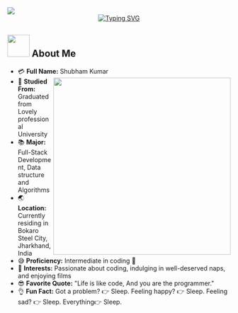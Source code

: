 <img src="https://user-images.githubusercontent.com/73097560/115834477-dbab4500-a447-11eb-908a-139a6edaec5c.gif">

<div align="center">
  <a href="https://git.io/typing-svg">
  <img src="https://readme-typing-svg.herokuapp.com?font=Dancing+Script&size=35&pause=1000&width=435&lines=Welcome+to+my+profile;Hey!+I+am+Shubham+%3C3" alt="Typing SVG" />
</a>

</div>

## <img src="https://raw.githubusercontent.com/nixin72/nixin72/master/wave.gif" width="50px" height="50px"></img> About Me


- :credit_card: **Full Name:** Shubham Kumar <img src="https://i.pinimg.com/originals/df/1a/ff/df1aff8395678d11b99b575f0e3b19d5.gif" width="400" align="right"/>
- :school: **Studied From:** Graduated from Lovely professional University
- :books: **Major:** Full-Stack Development, Data structure and Algorithms
- :earth_asia: **Location:** Currently residing in Bokaro Steel City, Jharkhand, India
- :sweat_smile: **Proficiency:** Intermediate in coding :penguin:
- :monocle_face: **Interests:** Passionate about coding, indulging in well-deserved naps, and enjoying films
- :sunglasses: **Favorite Quote:** "Life is like code, And you are the programmer."
- :ok_hand: **Fun Fact:** Got a problem? :point_right: Sleep. Feeling happy? :point_right: Sleep. Feeling sad? :point_right: Sleep. Everything:point_right: Sleep.
